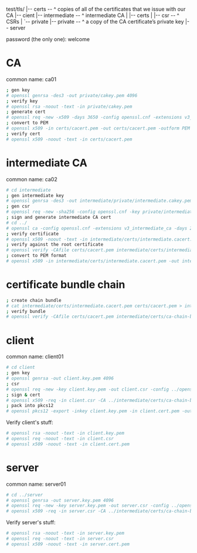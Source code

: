 
test/tls/
|-- certs        -- ^ copies of all of the certificates that we issue with our CA
|-- cient
|-- intermediate -- ^ intermediate CA
|   |-- certs
|   |-- csr      -- ^ CSRs
|   `-- private
|-- private      -- ^ a copy of the CA certificate’s private key
|-- server


password (the only one): welcome

# CA

common name: ca01

``` bash
; gen key
# openssl genrsa -des3 -out private/cakey.pem 4096
; verify key
# openssl rsa -noout -text -in private/cakey.pem
; generate cert
# openssl req -new -x509 -days 3650 -config openssl.cnf -extensions v3_ca -key private/cakey.pem -out certs/cacert.pem
; convert to PEM
# openssl x509 -in certs/cacert.pem -out certs/cacert.pem -outform PEM
; verify cert
# openssl x509 -noout -text -in certs/cacert.pem
```

# intermediate CA

common name: ca02

```bash
# cd intermediate
; gen intermediate key
# openssl genrsa -des3 -out intermediate/private/intermediate.cakey.pem 4096
; gen csr
# openssl req -new -sha256 -config openssl.cnf -key private/intermediate.cakey.pem -out csr/intermediate.csr.pem
; sign and generate intermediate CA cert
# cd ../
# openssl ca -config openssl.cnf -extensions v3_intermediate_ca -days 2650 -notext -batch -in intermediate/csr/intermediate.csr.pem -out intermediate/certs/intermediate.cacert.pem
; verify certificate
# openssl x509 -noout -text -in intermediate/certs/intermediate.cacert.pem
; verify against the root certificate
# openssl verify -CAfile certs/cacert.pem intermediate/certs/intermediate.cacert.pem
; convert to PEM format
# openssl x509 -in intermediate/certs/intermediate.cacert.pem -out intermediate/certs/intermediate.cacert.pem -outform PEM
```

# certificate bundle chain

```bash
; create chain bundle
# cat intermediate/certs/intermediate.cacert.pem certs/cacert.pem > intermediate/certs/ca-chain-bundle.cert.pem
; verify bundle
# openssl verify -CAfile certs/cacert.pem intermediate/certs/ca-chain-bundle.cert.pem
```

# client

common name: client01

```bash
# cd client
; gen key
# openssl genrsa -out client.key.pem 4096
; csr
# openssl req -new -key client.key.pem -out client.csr -config ../openssl.cnf
; sign & cert
# openssl x509 -req -in client.csr -CA ../intermediate/certs/ca-chain-bundle.cert.pem -CAkey ../intermediate/private/intermediate.cakey.pem -out client.cert.pem -CAcreateserial -days 365 -sha256 -extfile client_cert_ext.cnf
; pack into pkcs12
# openssl pkcs12 -export -inkey client.key.pem -in client.cert.pem -out cert_key.p12
```

Verify client's stuff:

```bash
# openssl rsa -noout -text -in client.key.pem
# openssl req -noout -text -in client.csr
# openssl x509 -noout -text -in client.cert.pem
```

# server

common name: server01

```bash
# cd ../server
# openssl genrsa -out server.key.pem 4096
# openssl req -new -key server.key.pem -out server.csr -config ../openssl.cnf
# openssl x509 -req -in server.csr -CA ../intermediate/certs/ca-chain-bundle.cert.pem -CAkey ../intermediate/private/intermediate.cakey.pem -out server.cert.pem -CAcreateserial -days 365 -sha256 -extfile server_cert_ext.cnf
```

Verify server's stuff:

```bash
# openssl rsa -noout -text -in server.key.pem
# openssl req -noout -text -in server.csr
# openssl x509 -noout -text -in server.cert.pem
```

